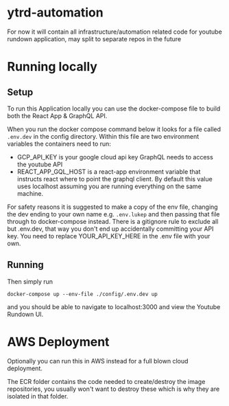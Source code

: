 # ytrd-automation
For now it will contain all infrastructure/automation related code for youtube rundown application, may split to separate repos in the future

# Running locally

## Setup

To run this Application locally you can use the docker-compose file to build both the React App & GraphQL API.

When you run the docker compose command below it looks for a file called `.env.dev` in the config directory.
Within this file are two environment variables the containers need to run:

- GCP_API_KEY is your google cloud api key GraphQL needs to access the youtube API
- REACT_APP_GQL_HOST is a react-app environment variable that instructs react where to point the graphql client. By default this value uses localhost assuming you are running everything on the same machine.

For safety reasons it is suggested to make a copy of the env file, changing the dev ending to your own name e.g. `.env.lukep` and then passing that file through to docker-compose instead. There is a gitignore rule to exclude all but .env.dev, that way you don't end up accidentally committing your API key.
You need to replace YOUR_API_KEY_HERE in the .env file with your own.

## Running

Then simply run
```
docker-compose up --env-file ./config/.env.dev up
```
and you should be able to navigate to localhost:3000 and view the Youtube Rundown UI.

# AWS Deployment

Optionally you can run this in AWS instead for a full blown cloud deployment. 

The ECR folder contains the code needed to create/destroy the image repositories, you usually won't want to destroy these which is why they are isolated in that folder.




